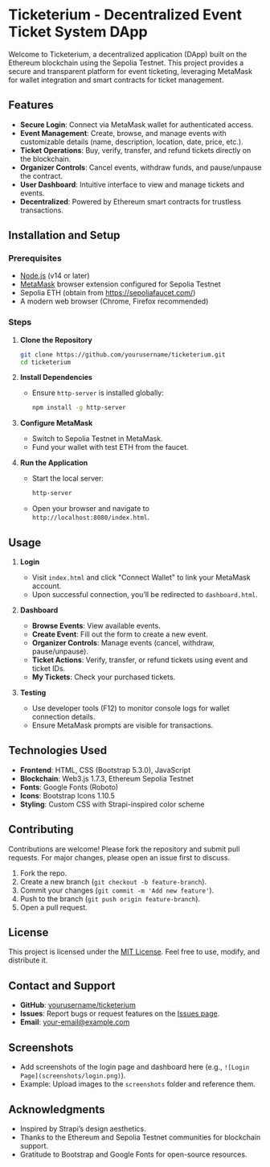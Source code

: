 # Ticketerium - Decentralized Event Ticket System DApp

Welcome to Ticketerium, a decentralized application (DApp) built on the Ethereum blockchain using the Sepolia Testnet. This project provides a secure and transparent platform for event ticketing, leveraging MetaMask for wallet integration and smart contracts for ticket management.

## Features

- **Secure Login**: Connect via MetaMask wallet for authenticated access.
- **Event Management**: Create, browse, and manage events with customizable details (name, description, location, date, price, etc.).
- **Ticket Operations**: Buy, verify, transfer, and refund tickets directly on the blockchain.
- **Organizer Controls**: Cancel events, withdraw funds, and pause/unpause the contract.
- **User Dashboard**: Intuitive interface to view and manage tickets and events.
- **Decentralized**: Powered by Ethereum smart contracts for trustless transactions.

## Installation and Setup

### Prerequisites
- [Node.js](https://nodejs.org/) (v14 or later)
- [MetaMask](https://metamask.io/) browser extension configured for Sepolia Testnet
- Sepolia ETH (obtain from https://sepoliafaucet.com/)
- A modern web browser (Chrome, Firefox recommended)

### Steps
1. **Clone the Repository**
   ```bash
   git clone https://github.com/yourusername/ticketerium.git
   cd ticketerium
   ```

2. **Install Dependencies**
   - Ensure `http-server` is installed globally:
     ```bash
     npm install -g http-server
     ```

3. **Configure MetaMask**
   - Switch to Sepolia Testnet in MetaMask.
   - Fund your wallet with test ETH from the faucet.

4. **Run the Application**
   - Start the local server:
     ```bash
     http-server
     ```
   - Open your browser and navigate to `http://localhost:8080/index.html`.

## Usage

1. **Login**
   - Visit `index.html` and click "Connect Wallet" to link your MetaMask account.
   - Upon successful connection, you’ll be redirected to `dashboard.html`.

2. **Dashboard**
   - **Browse Events**: View available events.
   - **Create Event**: Fill out the form to create a new event.
   - **Organizer Controls**: Manage events (cancel, withdraw, pause/unpause).
   - **Ticket Actions**: Verify, transfer, or refund tickets using event and ticket IDs.
   - **My Tickets**: Check your purchased tickets.

3. **Testing**
   - Use developer tools (F12) to monitor console logs for wallet connection details.
   - Ensure MetaMask prompts are visible for transactions.

## Technologies Used

- **Frontend**: HTML, CSS (Bootstrap 5.3.0), JavaScript
- **Blockchain**: Web3.js 1.7.3, Ethereum Sepolia Testnet
- **Fonts**: Google Fonts (Roboto)
- **Icons**: Bootstrap Icons 1.10.5
- **Styling**: Custom CSS with Strapi-inspired color scheme

## Contributing

Contributions are welcome! Please fork the repository and submit pull requests. For major changes, please open an issue first to discuss.

1. Fork the repo.
2. Create a new branch (`git checkout -b feature-branch`).
3. Commit your changes (`git commit -m 'Add new feature'`).
4. Push to the branch (`git push origin feature-branch`).
5. Open a pull request.

## License

This project is licensed under the [MIT License](LICENSE). Feel free to use, modify, and distribute it.

## Contact and Support

- **GitHub**: [yourusername/ticketerium](https://github.com/yourusername/ticketerium)
- **Issues**: Report bugs or request features on the [Issues page](https://github.com/yourusername/ticketerium/issues).
- **Email**: [your-email@example.com](mailto:your-email@example.com)

## Screenshots

- Add screenshots of the login page and dashboard here (e.g., `![Login Page](screenshots/login.png)`).
- Example: Upload images to the `screenshots` folder and reference them.

## Acknowledgments

- Inspired by Strapi’s design aesthetics.
- Thanks to the Ethereum and Sepolia Testnet communities for blockchain support.
- Gratitude to Bootstrap and Google Fonts for open-source resources.